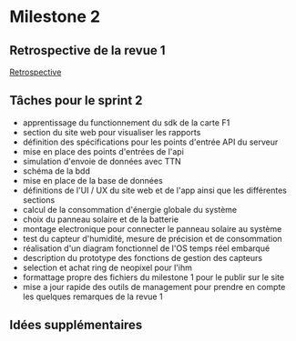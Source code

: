 # Milestone 2

## Retrospective de la revue 1

[Retrospective](retrospective.md)

## Tâches pour le sprint 2

- apprentissage du functionnement du sdk de la carte F1
- section du site web pour visualiser les rapports
- définition des spécifications pour les points d'entrée API du serveur
- mise en place des points d'entrées de l'api
- simulation d'envoie de données avec TTN
- schéma de la bdd
- mise en place de la base de données
- définitions de l'UI / UX du site web et de l'app ainsi que les différentes sections
- calcul de la consommation d'énergie globale du système
- choix du panneau solaire et de la batterie
- montage electronique pour connecter le panneau solaire au système
- test du capteur d'humidité, mesure de précision et de consommation
- réalisation d'un diagram fonctionnel de l'OS temps réel embarqué
- description du prototype des fonctions de gestion des capteurs
- selection et achat ring de neopixel pour l'ihm
- formattage propre des fichiers du milestone 1 pour le publir sur le site
- mise a jour rapide des outils de management pour prendre en compte les quelques remarques de la revue 1

## Idées supplémentaires

